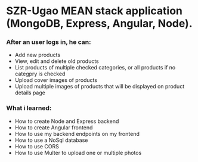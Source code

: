 # SZR-Ugao MEAN stack application (MongoDB, Express, Angular, Node).

### After an user logs in, he can:
* Add new products
* View, edit and delete old products
* List products of multiple checked categories, or all products if no categpry is checked
* Upload cover images of products
* Upload multiple images of products that will be displayed on product details page

### What i learned: 
* How to create Node and Express backend
* How to create Angular frontend
* How to use my backend endpoints on my frontend
* How to use a NoSql database
* How to use CORS
* How to use Multer to upload one or multiple photos
